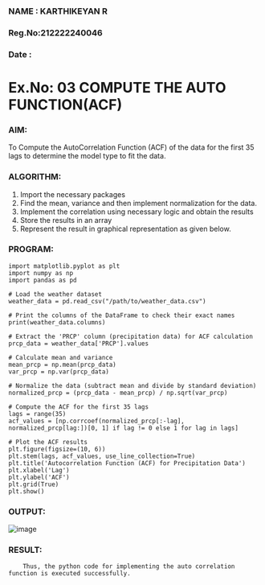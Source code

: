 ### NAME  : KARTHIKEYAN R
### Reg.No:212222240046
### Date  :
# Ex.No: 03   COMPUTE THE AUTO FUNCTION(ACF)
### AIM:
To Compute the AutoCorrelation Function (ACF) of the data for the first 35 lags to determine the model
type to fit the data.
### ALGORITHM:
1. Import the necessary packages
2. Find the mean, variance and then implement normalization for the data.
3. Implement the correlation using necessary logic and obtain the results
4. Store the results in an array
5. Represent the result in graphical representation as given below.
### PROGRAM:
```
import matplotlib.pyplot as plt
import numpy as np
import pandas as pd

# Load the weather dataset
weather_data = pd.read_csv("/path/to/weather_data.csv")

# Print the columns of the DataFrame to check their exact names
print(weather_data.columns)

# Extract the 'PRCP' column (precipitation data) for ACF calculation
prcp_data = weather_data['PRCP'].values

# Calculate mean and variance
mean_prcp = np.mean(prcp_data)
var_prcp = np.var(prcp_data)
```
```
# Normalize the data (subtract mean and divide by standard deviation)
normalized_prcp = (prcp_data - mean_prcp) / np.sqrt(var_prcp)

# Compute the ACF for the first 35 lags
lags = range(35)
acf_values = [np.corrcoef(normalized_prcp[:-lag], normalized_prcp[lag:])[0, 1] if lag != 0 else 1 for lag in lags]

# Plot the ACF results
plt.figure(figsize=(10, 6))
plt.stem(lags, acf_values, use_line_collection=True)
plt.title('Autocorrelation Function (ACF) for Precipitation Data')
plt.xlabel('Lag')
plt.ylabel('ACF')
plt.grid(True)
plt.show()

```
### OUTPUT:
![image](https://github.com/user-attachments/assets/d86e3c07-671a-4c60-ba86-a6968c4c1358)


### RESULT:
        Thus, the python code for implementing the auto correlation function is executed successfully.
